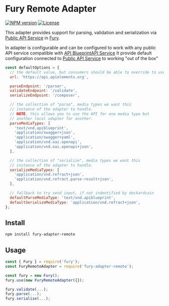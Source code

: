 # Fury Remote Adapter

[![NPM version](https://img.shields.io/npm/v/fury-adapter-remote.svg)](https://www.npmjs.org/package/fury-adapter-remote)
[![License](https://img.shields.io/npm/l/fury-adapter-remote.svg)](https://www.npmjs.org/package/fury-adapter-remote)

This adapter provides support for parsing, validation and serialization via [Public API Service](http://api.apielements.org/) in [Fury](https://github.com/apiaryio/api-elements.js/tree/master/packages/fury).

In adapter is configurable and can be configured to work with any public API service compatible with [API BlueprintAPI Service](https://apiblueprintapi.docs.apiary.io)
It provide default configuration connected to [Public API Service](http://api.apielements.org/) to working "out of the box"

```js
const defaultOptions = {
  // the default value, but consumers should be able to override to use their own deployment
  url: 'https://api.apielements.org',

  parseEndpoint: '/parser',
  validateEndpoint: '/validate',
  serializeEndpoint: '/composer',

  // the collection of "parse", media types we want this
  // instance of the adapter to handle.
  // NOTE, this allows you to use the API for one media type but
  // another local adapter for another.
  parseMediaTypes: [
    'text/vnd.apiblueprint',
    'application/swagger+json',
    'application/swagger+yaml',
    'application/vnd.oai.openapi',
    'application/vnd.oai.openapi+json',
  ],

  // the collection of "serialize", media types we want this
  // instance of the adapter to handle.
  serializeMediaTypes: [
    'application/vnd.refract+json',
    'application/vnd.refract.parse-result+json',
  ],

  // fallback to try send input, if not indentified by deckardcain
  defaultParseMediaType: 'text/vnd.apiblueprint',
  defaultSerializeMediaType: 'application/vnd.refract+json',
};
```

## Install

```sh
npm install fury-adapter-remote
```

## Usage

```js
const { Fury } = require('fury');
const FuryRemoteAdapter = require('fury-adapter-remote');

const fury = new Fury();
fury.use(new FuryRemoteAdapter({});

fury.validate(...);
fury.parse(...);
fury.serialise(...);
```

